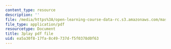```yaml
---
content_type: resource
description: ''
file: /media/https%3A/open-learning-course-data-rc.s3.amazonaws.com/mas-s62-cryptocurrency-engineering-and-design-spring-2018/ea5a30f817fa8c49737df5f0378d0f63_0Q5IimX-AAc.pdf
file_type: application/pdf
resourcetype: Document
title: 3play pdf file
uid: ea5a30f8-17fa-8c49-737d-f5f0378d0f63
---
```

